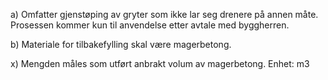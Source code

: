 a) Omfatter gjenstøping av gryter som ikke lar seg drenere på annen måte. Prosessen kommer kun til anvendelse etter avtale med byggherren.

b) Materiale for tilbakefylling skal være magerbetong.

x) Mengden måles som utført anbrakt volum av magerbetong. Enhet: m3

